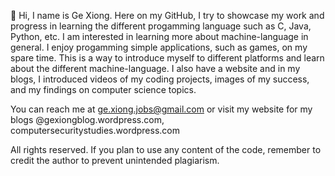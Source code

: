 👋 Hi, I name is Ge Xiong. Here on my GitHub, I try to showcase my work and progress in learning the different progamming language such as C, Java, Python, etc. I am interested in learning more about machine-language in general. I enjoy progamming simple applications, such as games, on my spare time. This is a way to introduce myself to different platforms and learn about the different machine-language. I also have a website and in my blogs, I introduced videos of my coding projects, images of my success, and my findings on computer science topics. 

You can reach me at ge.xiong.jobs@gmail.com or visit my website for my blogs @gexiongblog.wordpress.com, computersecuritystudies.wordpress.com

All rights reserved. If you plan to use any content of the code, remember to credit the author to prevent unintended plagiarism.

<!---
Ge2016/Ge2016 is a ✨ special ✨ repository because its `README.md` (this file) appears on your GitHub profile.
You can click the Preview link to take a look at your changes.
--->
